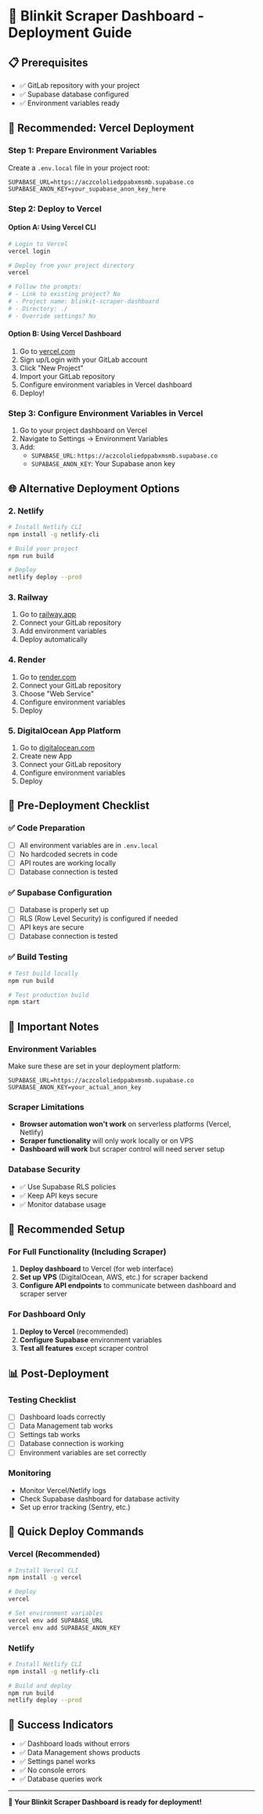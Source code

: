 # 🚀 Blinkit Scraper Dashboard - Deployment Guide

## 📋 **Prerequisites**
- ✅ GitLab repository with your project
- ✅ Supabase database configured
- ✅ Environment variables ready

## 🎯 **Recommended: Vercel Deployment**

### **Step 1: Prepare Environment Variables**
Create a `.env.local` file in your project root:
```env
SUPABASE_URL=https://aczcololiedppabxmsmb.supabase.co
SUPABASE_ANON_KEY=your_supabase_anon_key_here
```

### **Step 2: Deploy to Vercel**

#### **Option A: Using Vercel CLI**
```bash
# Login to Vercel
vercel login

# Deploy from your project directory
vercel

# Follow the prompts:
# - Link to existing project? No
# - Project name: blinkit-scraper-dashboard
# - Directory: ./
# - Override settings? No
```

#### **Option B: Using Vercel Dashboard**
1. Go to [vercel.com](https://vercel.com)
2. Sign up/Login with your GitLab account
3. Click "New Project"
4. Import your GitLab repository
5. Configure environment variables in Vercel dashboard
6. Deploy!

### **Step 3: Configure Environment Variables in Vercel**
1. Go to your project dashboard on Vercel
2. Navigate to Settings → Environment Variables
3. Add:
   - `SUPABASE_URL`: `https://aczcololiedppabxmsmb.supabase.co`
   - `SUPABASE_ANON_KEY`: Your Supabase anon key

## 🌐 **Alternative Deployment Options**

### **2. Netlify**
```bash
# Install Netlify CLI
npm install -g netlify-cli

# Build your project
npm run build

# Deploy
netlify deploy --prod
```

### **3. Railway**
1. Go to [railway.app](https://railway.app)
2. Connect your GitLab repository
3. Add environment variables
4. Deploy automatically

### **4. Render**
1. Go to [render.com](https://render.com)
2. Connect your GitLab repository
3. Choose "Web Service"
4. Configure environment variables
5. Deploy

### **5. DigitalOcean App Platform**
1. Go to [digitalocean.com](https://digitalocean.com)
2. Create new App
3. Connect your GitLab repository
4. Configure environment variables
5. Deploy

## 🔧 **Pre-Deployment Checklist**

### **✅ Code Preparation**
- [ ] All environment variables are in `.env.local`
- [ ] No hardcoded secrets in code
- [ ] API routes are working locally
- [ ] Database connection is tested

### **✅ Supabase Configuration**
- [ ] Database is properly set up
- [ ] RLS (Row Level Security) is configured if needed
- [ ] API keys are secure
- [ ] Database connection is tested

### **✅ Build Testing**
```bash
# Test build locally
npm run build

# Test production build
npm start
```

## 🚨 **Important Notes**

### **Environment Variables**
Make sure these are set in your deployment platform:
```env
SUPABASE_URL=https://aczcololiedppabxmsmb.supabase.co
SUPABASE_ANON_KEY=your_actual_anon_key
```

### **Scraper Limitations**
- **Browser automation won't work** on serverless platforms (Vercel, Netlify)
- **Scraper functionality** will only work locally or on VPS
- **Dashboard will work** but scraper control will need server setup

### **Database Security**
- ✅ Use Supabase RLS policies
- ✅ Keep API keys secure
- ✅ Monitor database usage

## 🎯 **Recommended Setup**

### **For Full Functionality (Including Scraper)**
1. **Deploy dashboard** to Vercel (for web interface)
2. **Set up VPS** (DigitalOcean, AWS, etc.) for scraper backend
3. **Configure API endpoints** to communicate between dashboard and scraper server

### **For Dashboard Only**
1. **Deploy to Vercel** (recommended)
2. **Configure Supabase** environment variables
3. **Test all features** except scraper control

## 📊 **Post-Deployment**

### **Testing Checklist**
- [ ] Dashboard loads correctly
- [ ] Data Management tab works
- [ ] Settings tab works
- [ ] Database connection is working
- [ ] Environment variables are set correctly

### **Monitoring**
- Monitor Vercel/Netlify logs
- Check Supabase dashboard for database activity
- Set up error tracking (Sentry, etc.)

## 🔗 **Quick Deploy Commands**

### **Vercel (Recommended)**
```bash
# Install Vercel CLI
npm install -g vercel

# Deploy
vercel

# Set environment variables
vercel env add SUPABASE_URL
vercel env add SUPABASE_ANON_KEY
```

### **Netlify**
```bash
# Install Netlify CLI
npm install -g netlify-cli

# Build and deploy
npm run build
netlify deploy --prod
```

## 🎉 **Success Indicators**
- ✅ Dashboard loads without errors
- ✅ Data Management shows products
- ✅ Settings panel works
- ✅ No console errors
- ✅ Database queries work

---

**🚀 Your Blinkit Scraper Dashboard is ready for deployment!** 